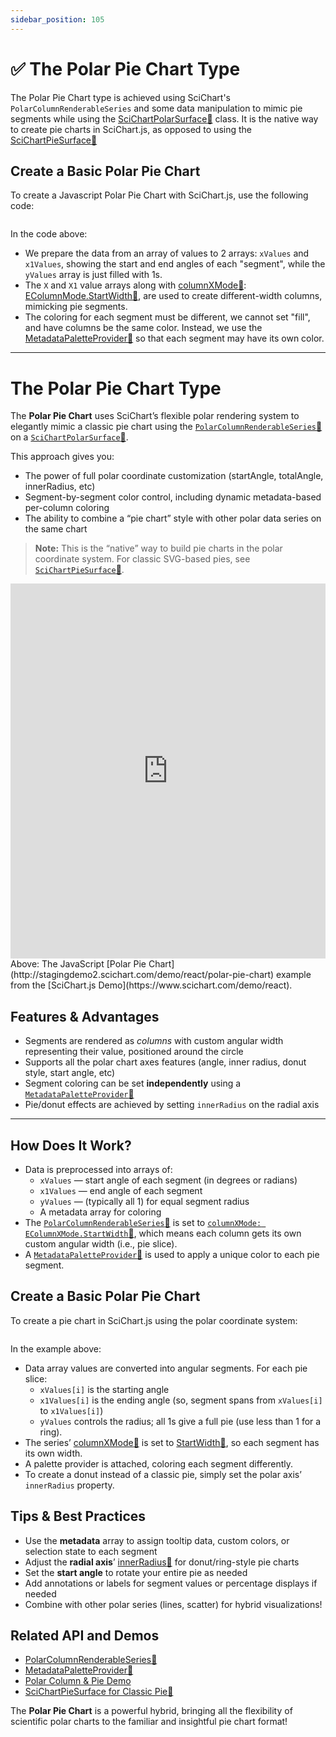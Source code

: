 ```yaml
---
sidebar_position: 105
---
```


# ✅ The Polar Pie Chart Type

The Polar Pie Chart type is achieved using SciChart's `PolarColumnRenderableSeries` and some data manipulation to mimic pie segments while using the [SciChartPolarSurface:blue_book:](https://www.scichart.com/documentation/js/v4/typedoc/classes/scichartpolarsurface.html) class.
It is the native way to create pie charts in SciChart.js, as opposed to using the [SciChartPieSurface:blue_book:](https://www.scichart.com/documentation/js/v4/typedoc/classes/scichartpiesurface.html)

<ChartFromSciChartDemo 
    src="http://stagingdemo2.scichart.com/demo/iframe/polar-pie-chart"
    title="Polar Pie Chart"
/>

## Create a Basic Polar Pie Chart

To create a Javascript Polar Pie Chart with SciChart.js, use the following code:

```ts showLineNumbers {52-55,68} file=./Basic/demo.ts start=region_A_start end=region_A_end
```

<LiveDocSnippet name="./Basic/demo" />

In the code above:

- We prepare the data from an array of values to 2 arrays: `xValues` and `x1Values`, showing the start and end angles of each "segment", while the `yValues` array is just filled with 1s.
- The `X` and `X1` value arrays along with [columnXMode:blue_book:](https://www.scichart.com/documentation/js/v4/typedoc/classes/polarcolumnrenderableseries.html#columnxmode): [EColumnMode.StartWidth:blue_book:](https://www.scichart.com/documentation/js/v4/typedoc/enums/eperformancemarktype.html#setupstart), are used to create different-width columns, mimicking pie segments.
- The coloring for each segment must be different, we cannot set "fill", and have columns be the same color. Instead, we use the [MetadataPaletteProvider:blue_book:](https://www.scichart.com/documentation/js/v4/typedoc/classes/metadatapaletteprovider.html) so that each segment may have its own color.


---

# The Polar Pie Chart Type

The **Polar Pie Chart** uses SciChart’s flexible polar rendering system to elegantly mimic a classic pie chart using the [`PolarColumnRenderableSeries`:blue_book:](https://www.scichart.com/documentation/js/v4/typedoc/classes/polarcolumnrenderableseries.html) on a [`SciChartPolarSurface`:blue_book:](https://www.scichart.com/documentation/js/v4/typedoc/classes/scichartpolarsurface.html).

This approach gives you:
- The power of full polar coordinate customization (startAngle, totalAngle, innerRadius, etc)
- Segment-by-segment color control, including dynamic metadata-based per-column coloring
- The ability to combine a “pie chart” style with other polar data series on the same chart

> **Note:** This is the “native” way to build pie charts in the polar coordinate system. For classic SVG-based pies, see [`SciChartPieSurface`:blue_book:](https://www.scichart.com/documentation/js/v4/typedoc/classes/scichartpiesurface.html).

<iframe src="http://stagingdemo2.scichart.com/demo/iframe/polar-pie-chart" width="100%" height="600px" frameborder="0"></iframe>

<div style={{textAlign: "center"}}>
    Above: The JavaScript [Polar Pie Chart](http://stagingdemo2.scichart.com/demo/react/polar-pie-chart) example from the [SciChart.js Demo](https://www.scichart.com/demo/react).
</div>

## Features & Advantages

- Segments are rendered as *columns* with custom angular width representing their value, positioned around the circle
- Supports all the polar chart axes features (angle, inner radius, donut style, start angle, etc)
- Segment coloring can be set **independently** using a [`MetadataPaletteProvider`:blue_book:](https://www.scichart.com/documentation/js/v4/typedoc/classes/metadatapaletteprovider.html)
- Pie/donut effects are achieved by setting `innerRadius` on the radial axis

---

## How Does It Work?

- Data is preprocessed into arrays of:
  - `xValues` — start angle of each segment (in degrees or radians)
  - `x1Values` — end angle of each segment
  - `yValues` — (typically all 1) for equal segment radius
  - A metadata array for coloring  
- The [`PolarColumnRenderableSeries`:blue_book:](https://www.scichart.com/documentation/js/v4/typedoc/classes/polarcolumnrenderableseries.html) is set to [`columnXMode: EColumnXMode.StartWidth`:blue_book:](https://www.scichart.com/documentation/js/v4/typedoc/enums/ecolumnmode.html#startwidth), which means each column gets its own custom angular width (i.e., pie slice).
- A [`MetadataPaletteProvider`:blue_book:](https://www.scichart.com/documentation/js/v4/typedoc/classes/metadatapaletteprovider.html) is used to apply a unique color to each pie segment.

## Create a Basic Polar Pie Chart

To create a pie chart in SciChart.js using the polar coordinate system:

```ts showLineNumbers {52-55,68} file=./Basic/demo.ts start=region_A_start end=region_A_end
```

In the example above:

- Data array values are converted into angular segments. For each pie slice:
  - `xValues[i]` is the starting angle
  - `x1Values[i]` is the ending angle (so, segment spans from `xValues[i]` to `x1Values[i]`)
  - `yValues` controls the radius; all 1s give a full pie (use less than 1 for a ring).
- The series’ [columnXMode:blue_book:](https://www.scichart.com/documentation/js/v4/typedoc/classes/polarcolumnrenderableseries.html#columnxmode) is set to [StartWidth:blue_book:](https://www.scichart.com/documentation/js/v4/typedoc/enums/ecolumnmode.html#startwidth), so each segment has its own width.
- A palette provider is attached, coloring each segment differently.
- To create a donut instead of a classic pie, simply set the polar axis’ `innerRadius` property.

## Tips & Best Practices

- Use the **metadata** array to assign tooltip data, custom colors, or selection state to each segment
- Adjust the **radial axis**’ [innerRadius:blue_book:](https://www.scichart.com/documentation/js/v4/typedoc/classes/polarnumericaxis.html#innerradius) for donut/ring-style pie charts
- Set the **start angle** to rotate your entire pie as needed
- Add annotations or labels for segment values or percentage displays if needed
- Combine with other polar series (lines, scatter) for hybrid visualizations!

## Related API and Demos

- [PolarColumnRenderableSeries:blue_book:](https://www.scichart.com/documentation/js/v4/typedoc/classes/polarcolumnrenderableseries.html)
- [MetadataPaletteProvider:blue_book:](https://www.scichart.com/documentation/js/v4/typedoc/classes/metadatapaletteprovider.html)
- [Polar Column & Pie Demo](https://www.scichart.com/demo/react/polar-pie-chart)
- [SciChartPieSurface for Classic Pie:blue_book:](https://www.scichart.com/documentation/js/v4/typedoc/classes/scichartpiesurface.html)

The **Polar Pie Chart** is a powerful hybrid, bringing all the flexibility of scientific polar charts to the familiar and insightful pie chart format!